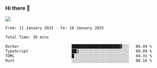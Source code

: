 ### Hi there 👋️

![](https://komarev.com/ghpvc/?username=Loner1024)

<!--START_SECTION:waka-->

```txt
From: 11 January 2025 - To: 18 January 2025

Total Time: 39 mins

Docker                       █████████████████████▓░░░   86.44 %
TypeScript                   ██▒░░░░░░░░░░░░░░░░░░░░░░   09.09 %
TOML                         █░░░░░░░░░░░░░░░░░░░░░░░░   04.31 %
Rust                         ░░░░░░░░░░░░░░░░░░░░░░░░░   00.16 %
```

<!--END_SECTION:waka-->



